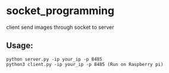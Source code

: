 # socket_programming
client send images through socket to server

## Usage:
    python server.py -ip your_ip -p 8485
    python3 client.py -ip your_ip -p 8485 (Run on Raspberry pi)
